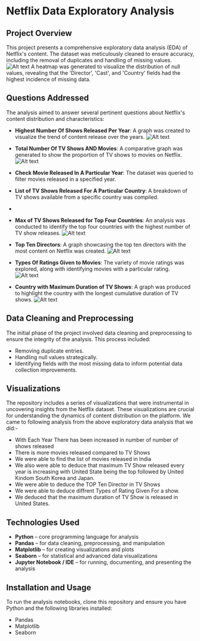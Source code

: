 # Netflix Data Exploratory Analysis

## Project Overview
This project presents a comprehensive exploratory data analysis (EDA) of Netflix's content. The dataset was meticulously cleaned to ensure accuracy, including the removal of duplicates and handling of missing values.
![Alt text](image.png)
A heatmap was generated to visualize the distribution of null values, revealing that the 'Director', 'Cast', and 'Country' fields had the highest incidence of missing data.

## Questions Addressed
The analysis aimed to answer several pertinent questions about Netflix's content distribution and characteristics:
- **Highest Number Of Shows Released Per Year**: A graph was created to visualize the trend of content release over the years.
![Alt text](image-1.png)
- **Total Number Of TV Shows AND Movies**: A comparative graph was generated to show the proportion of TV shows to movies on Netflix.
![Alt text](image-2.png)
- **Check Movie Released In A Particular Year**: The dataset was queried to filter movies released in a specified year.

- **List of TV Shows Released For A Particular Country**: A breakdown of TV shows available from a specific country was compiled.
- 
- **Max of TV Shows Released for Top Four Countries**: An analysis was conducted to identify the top four countries with the highest number
 of TV show releases.
![Alt text](image-3.png)
- **Top Ten Directors**: A graph showcasing the top ten directors with the most content on Netflix was created.
![Alt text](image-4.png)
- **Types Of Ratings Given to Movies**: The variety of movie ratings was explored, along with identifying movies with a particular rating.
![Alt text](image-5.png)
- **Country with Maximum Duration of TV Shows**: A graph was produced to highlight the country with the longest cumulative duration of TV shows.
![Alt text](image-6.png)

## Data Cleaning and Preprocessing
The initial phase of the project involved data cleaning and preprocessing to ensure the integrity of the analysis. This process included:
- Removing duplicate entries.
- Handling null values strategically.
- Identifying fields with the most missing data to inform potential data collection improvements.

## Visualizations
The repository includes a series of visualizations that were instrumental in uncovering insights from the Netflix dataset. These visualizations are crucial for understanding the dynamics of content distribution on the platform.
We came to following analysis from the above exploratory data analysis that we did:-
- With Each Year There has been increased in number of number of shows released
- There is more movies released compared to TV Shows 
- We were able to find the list of movies released in India
- We also were able to deduce that maximum TV Show released every year is increasing with United State being the top followed by United Kindom South Korea and Japan.
- We were able to deduce the TOP Ten Director in TV Shows 
- We were able to deduce diffrent Types of Rating Given For a show.
- We deduced that the maximum duration of TV Show is released in United States.


## Technologies Used
- **Python** – core programming language for analysis  
- **Pandas** – for data cleaning, preprocessing, and manipulation  
- **Matplotlib** – for creating visualizations and plots  
- **Seaborn** – for statistical and advanced data visualizations  
- **Jupyter Notebook / IDE** – for running, documenting, and presenting the analysis  


## Installation and Usage
To run the analysis notebooks, clone this repository and ensure you have Python and the following libraries installed:
- Pandas
- Matplotlib
- Seaborn




